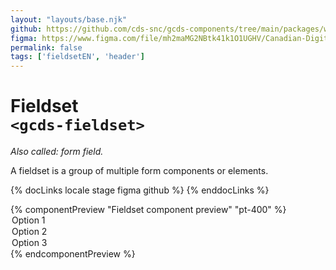 ```yaml
---
layout: "layouts/base.njk"
github: https://github.com/cds-snc/gcds-components/tree/main/packages/web/src/components/gcds-fieldset
figma: https://www.figma.com/file/mh2maMG2NBtk41k1O1UGHV/Canadian-Digital-Service%E2%80%A8---GC-Design-System?node-id=2687%3A9818&t=ciEmm7GYyGAY73zZ-0
permalink: false
tags: ['fieldsetEN', 'header']
---
```


# Fieldset <br>`<gcds-fieldset>`

_Also called: form field._

A fieldset is a group of multiple form components or elements.

{% docLinks locale stage figma github %}
{% enddocLinks %}

<div class="remove-empty-p">
{% componentPreview "Fieldset component preview" "pt-400" %}
<gcds-fieldset
  fieldset-id="fieldset"
  legend="Fieldset legend"
  hint="Fieldset hint."
>
  <gcds-input
    input-id="form-input"
    label="Input label"
    hint="Hint / Example message."
    size="6"
  >
  </gcds-input>
  <gcds-select
    select-id="form-select"
    label="Select label"
    hint="Hint / Example message."
  >
    <option value="option-1">Option 1</option>
    <option value="option-2">Option 2</option>
    <option value="option-3">Option 3</option>
  </gcds-select>
</gcds-fieldset>
{% endcomponentPreview %}
</div>
